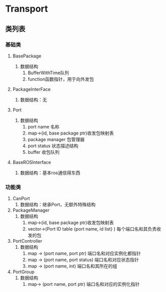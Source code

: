 # Transport
## 类列表
### 基础类
1. BasePackage
   1. 数据结构
      1. BufferWithTime队列
      2. function函数指针，用于向外发包

2. PackageInterFace
   1. 数据结构：无

3. Port
   1. 数据结构
      1. port name 名称
      2. map->(id, base package ptr)收发包映射表
      3. package manager 包管理器
      4. port status 状态描述结构
      5. buffer 收包队列

4. BaseROSInterface
   1. 数据结构：基本ros通信得东西


### 功能类
1. CanPort
   1. 数据结构：继承Port，无额外特殊结构
2. PackageManager
   1. 数据结构
      1. map->(id, base package ptr)收发包映射表
      2. vector->(Port ID table {port name, id list} ) 每个端口名和其负责收发的包
3. PortController
   1. 数据结构
      1. map -> (port name, port ptr) 端口名和对应实例化都指针
      2. map -> (port name, port status) 端口名和对应状态指针
      3. map -> (port name, int) 端口名和其所在的组
4. PortGroup
   1. 数据结构
      1. map-> (port name, port ptr) 端口名和对应的实例化指针